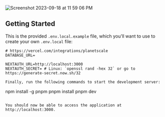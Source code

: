 
![Screenshot 2023-09-18 at 11 59 06 PM](https://github.com/saurav1404/invoicedash/assets/17470349/325b2183-01c9-48a2-ac84-0277ea6de6b3)

## Getting Started

This is the provided `.env.local.example` file, which you'll want to use to create your own `.env.local` file:

```
# https://vercel.com/integrations/planetscale
DATABASE_URL=

NEXTAUTH_URL=http://localhost:3000
NEXTAUTH_SECRET= # Linux: `openssl rand -hex 32` or go to https://generate-secret.now.sh/32

Finally, run the following commands to start the development server:

```
npm install -g pnpm
pnpm install
pnpm dev
```

You should now be able to access the application at http://localhost:3000.
